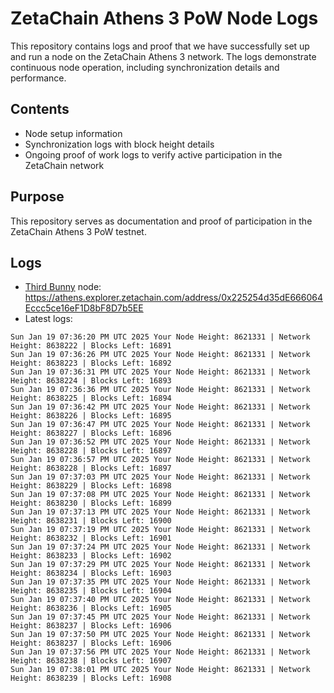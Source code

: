 # ZetaChain Athens 3 PoW Node Logs
This repository contains logs and proof that we have successfully set up and run a node on the ZetaChain Athens 3 network. The logs demonstrate continuous node operation, including synchronization details and performance.

## Contents
- Node setup information
- Synchronization logs with block height details
- Ongoing proof of work logs to verify active participation in the ZetaChain network

## Purpose
This repository serves as documentation and proof of participation in the ZetaChain Athens 3 PoW testnet.

## Logs

- [Third Bunny](https://thirdbunny.xyz/) node: https://athens.explorer.zetachain.com/address/0x225254d35dE666064Eccc5ce16eF1D8bF8D7b5EE
- Latest logs:
```
Sun Jan 19 07:36:20 PM UTC 2025 Your Node Height: 8621331 | Network Height: 8638222 | Blocks Left: 16891
Sun Jan 19 07:36:26 PM UTC 2025 Your Node Height: 8621331 | Network Height: 8638223 | Blocks Left: 16892
Sun Jan 19 07:36:31 PM UTC 2025 Your Node Height: 8621331 | Network Height: 8638224 | Blocks Left: 16893
Sun Jan 19 07:36:36 PM UTC 2025 Your Node Height: 8621331 | Network Height: 8638225 | Blocks Left: 16894
Sun Jan 19 07:36:42 PM UTC 2025 Your Node Height: 8621331 | Network Height: 8638226 | Blocks Left: 16895
Sun Jan 19 07:36:47 PM UTC 2025 Your Node Height: 8621331 | Network Height: 8638227 | Blocks Left: 16896
Sun Jan 19 07:36:52 PM UTC 2025 Your Node Height: 8621331 | Network Height: 8638228 | Blocks Left: 16897
Sun Jan 19 07:36:57 PM UTC 2025 Your Node Height: 8621331 | Network Height: 8638228 | Blocks Left: 16897
Sun Jan 19 07:37:03 PM UTC 2025 Your Node Height: 8621331 | Network Height: 8638229 | Blocks Left: 16898
Sun Jan 19 07:37:08 PM UTC 2025 Your Node Height: 8621331 | Network Height: 8638230 | Blocks Left: 16899
Sun Jan 19 07:37:13 PM UTC 2025 Your Node Height: 8621331 | Network Height: 8638231 | Blocks Left: 16900
Sun Jan 19 07:37:19 PM UTC 2025 Your Node Height: 8621331 | Network Height: 8638232 | Blocks Left: 16901
Sun Jan 19 07:37:24 PM UTC 2025 Your Node Height: 8621331 | Network Height: 8638233 | Blocks Left: 16902
Sun Jan 19 07:37:29 PM UTC 2025 Your Node Height: 8621331 | Network Height: 8638234 | Blocks Left: 16903
Sun Jan 19 07:37:35 PM UTC 2025 Your Node Height: 8621331 | Network Height: 8638235 | Blocks Left: 16904
Sun Jan 19 07:37:40 PM UTC 2025 Your Node Height: 8621331 | Network Height: 8638236 | Blocks Left: 16905
Sun Jan 19 07:37:45 PM UTC 2025 Your Node Height: 8621331 | Network Height: 8638237 | Blocks Left: 16906
Sun Jan 19 07:37:50 PM UTC 2025 Your Node Height: 8621331 | Network Height: 8638237 | Blocks Left: 16906
Sun Jan 19 07:37:56 PM UTC 2025 Your Node Height: 8621331 | Network Height: 8638238 | Blocks Left: 16907
Sun Jan 19 07:38:01 PM UTC 2025 Your Node Height: 8621331 | Network Height: 8638239 | Blocks Left: 16908
```
